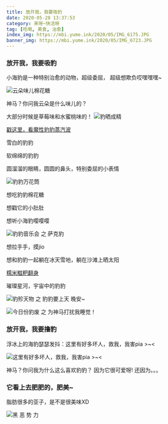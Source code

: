 ```yaml
---
title: 放开我，我要吸豹
date: 2020-05-28 13:37:53
category: 来呀~快活呀
tag: [吃喝, 美食, 治愈] 
index_img: https://mbi.yume.ink/2020/05/IMG_6175.JPG
banner_img: https://mbi.yume.ink/2020/05/IMG_6723.JPG
---
```


### 放开我，我要吸豹

小海豹是一种特别治愈的动物，超级委屈，
超级想欺负哎嘿嘿嘿~

![云朵味儿棉花糖](https://mbi.yume.ink/2020/05/IMG_6721.JPG)

神马？你问我云朵是什么味儿的？

大部分时候是草莓味和水蜜桃味的！
![豹晒成精](https://mbi.yume.ink/2020/05/IMG_6733.GIF)

[戳这里，看魔性豹豹蒸汽波](https://b23.tv/zxf0dM)

雪白的豹豹

软绵绵的豹豹

圆溜溜的眼睛，圆圆的鼻头，特别委屈的小表情

![豹豹万花筒](https://mbi.yume.ink/2020/05/IMG_6734.GIF)

想吃豹豹棉花糖

想戳它的小肚肚

想听小海豹嘤嘤嘤

![豹豹音乐会 之 萨克豹](https://mbi.yume.ink/2020/05/IMG_6720.JPG)

想拉手手，摸jio

想和豹豹一起躺在冰天雪地，躺在沙滩上晒太阳

[糯米糍粑翻身](https://b23.tv/q5cn9J)

璀璨星河，宇宙中的豹豹

![豹殄天物 之 豹豹要上天](https://mbi.yume.ink/2020/05/IMG_6724.JPG)
晚安~

![今日份豹废 之 为神马打扰我睡觉！](https://mbi.yume.ink/2020/05/IMG_6726.GIF)

### 放开我，我要撸豹

浮冰上的海豹瑟瑟发抖：这里有好多坏人，救我，我害pia >~<

![这里有好多坏人，救我，我害pia >~<](https://mbi.yume.ink/2020/05/IMG_6053.JPG)

神马？你问我为什么这么喜欢豹豹？
因为它很可爱呀!
还因为。。。
### 它看上去肥肥的，肥美~
脂肪很多的亚子，是不是很美味XD 

![黑 恶 势 力](https://mbi.yume.ink/2020/05/IMG_5888.GIF)
